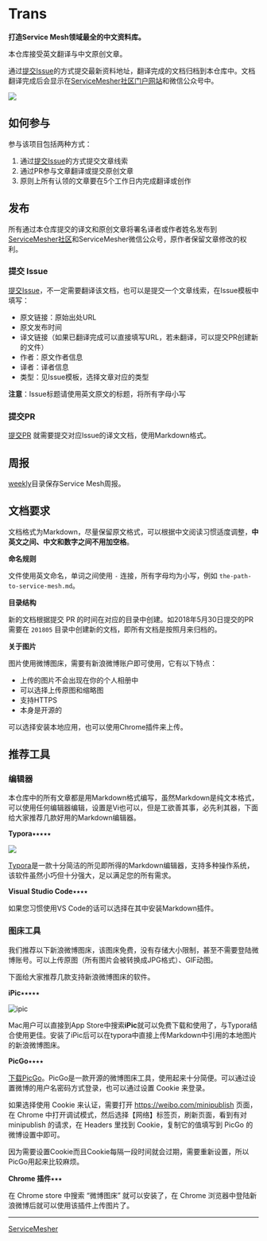 # Trans

**打造Service Mesh领域最全的中文资料库。**

本仓库接受英文翻译与中文原创文章。

通过[提交Issue](https://github.com/servicemesher/trans/issues/new)的方式提交最新资料地址，翻译完成的文档归档到本仓库中。文档翻译完成后会显示在[ServiceMesher社区门户网站](http://www.servicemesher.com)和微信公众号中。

![](https://ws2.sinaimg.cn/large/006tNc79ly1fsyunj8ujoj309k09k748.jpg)

## 如何参与

参与该项目包括两种方式：

1. 通过[提交Issue](https://github.com/servicemesher/trans/issues/new)的方式提交文章线索
2. 通过PR参与文章翻译或提交原创文章
3. 原则上所有认领的文章要在5个工作日内完成翻译或创作

## 发布

所有通过本仓库提交的译文和原创文章将署名译者或作者姓名发布到[ServiceMesher社区](http://www.servicemesher.com)和ServiceMesher微信公众号，原作者保留文章修改的权利。

### 提交 Issue

[提交Issue](https://github.com/servicemesher/trans/issues/new)，不一定需要翻译该文档，也可以是提交一个文章线索，在Issue模板中填写：

- 原文链接：原始出处URL
- 原文发布时间
- 译文链接（如果已翻译完成可以直接填写URL，若未翻译，可以提交PR创建新的文件）
- 作者：原文作者信息
- 译者：译者信息
- 类型：见Issue模板，选择文章对应的类型

**注意**：Issue标题请使用英文原文的标题，将所有字母小写

### 提交PR

[提交PR](https://github.com/servicemesher/trans/pulls) 就需要提交对应Issue的译文文档，使用Markdown格式。

## 周报

[weekly](weekly)目录保存Service Mesh周报。

## 文档要求

文档格式为Markdown，尽量保留原文格式，可以根据中文阅读习惯适度调整，**中英文之间、中文和数字之间不用加空格**。

**命名规则**

文件使用英文命名，单词之间使用 `-` 连接，所有字母均为小写，例如 `the-path-to-service-mesh.md`。

**目录结构**

新的文档根据提交 PR 的时间在对应的目录中创建。如2018年5月30日提交的PR需要在 `201805` 目录中创建新的文档，即所有文档是按照月来归档的。

**关于图片**

图片使用微博图床，需要有新浪微博账户即可使用，它有以下特点：

- 上传的图片不会出现在你的个人相册中
- 可以选择上传原图和缩略图
- 支持HTTPS
- 本身是开源的

可以选择安装本地应用，也可以使用Chrome插件来上传。

## 推荐工具

### 编辑器

本仓库中的所有文章都是用Markdown格式编写，虽然Markdown是纯文本格式，可以使用任何编辑器编辑，设置是Vi也可以，但是工欲善其事，必先利其器，下面给大家推荐几款好用的Markdown编辑器。

**Typora**⭑⭑⭑⭑⭑

![](https://ws4.sinaimg.cn/large/006tNc79ly1fsyuiqktybj316c13waia.jpg)

[Typora](https://typora.io)是一款十分简洁的所见即所得的Markdown编辑器，支持多种操作系统，该软件虽然小巧但十分强大，足以满足您的所有需求。

**Visual Studio Code**⭑⭑⭑⭑

如果您习惯使用VS Code的话可以选择在其中安装Markdown插件。

### 图床工具

我们推荐以下新浪微博图床，该图床免费，没有存储大小限制，甚至不需要登陆微博账号。可以上传原图（所有图片会被转换成JPG格式）、GIF动图。

下面给大家推荐几款支持新浪微博图床的软件。

**iPic**⭑⭑⭑⭑⭑

![ipic](https://farm8.staticflickr.com/7322/28018346695_f1461c7a09_o.jpg)

Mac用户可以直接到App Store中搜索**iPic**就可以免费下载和使用了，与Typora结合使用更佳。安装了iPic后可以在typora中直接上传Markdown中引用的本地图片的新浪微博图床。

**PicGo**⭑⭑⭑⭑

[下载PicGo](https://github.com/Molunerfinn/PicGo/releases)。PicGo是一款开源的微博图床工具，使用起来十分简便。可以通过设置微博的用户名密码方式登录，也可以通过设置 Cookie 来登录。

如果选择使用 Cookie 来认证，需要打开 https://weibo.com/minipublish 页面，在 Chrome 中打开调试模式，然后选择【网络】标签页，刷新页面，看到有对 minipublish 的请求，在 Headers 里找到 Cookie，复制它的值填写到 PicGo 的微博设置中即可。

因为需要设置Cookie而且Cookie每隔一段时间就会过期，需要重新设置，所以PicGo用起来比较麻烦。

**Chrome 插件**⭑⭑⭑

在 Chrome store 中搜索 “微博图床” 就可以安装了，在 Chrome 浏览器中登陆新浪微博后就可以使用该插件上传图片了。

---

[ServiceMesher](http:/www.servicemesher.com)
